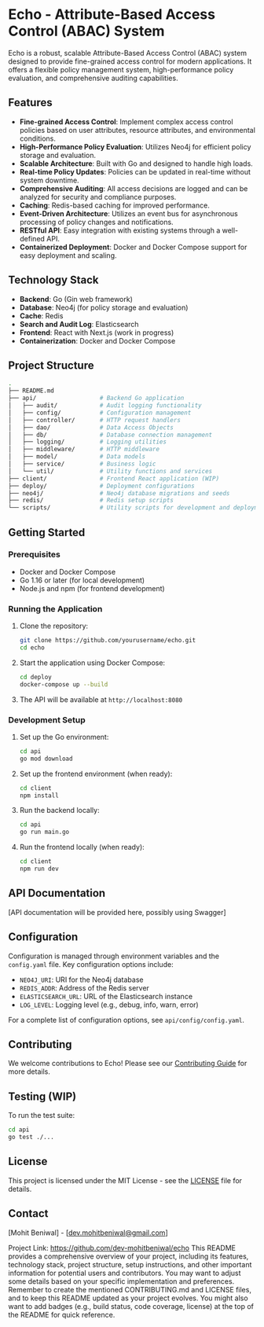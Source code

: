 # Echo - Attribute-Based Access Control (ABAC) System

Echo is a robust, scalable Attribute-Based Access Control (ABAC) system designed to provide fine-grained access control for modern applications. It offers a flexible policy management system, high-performance policy evaluation, and comprehensive auditing capabilities.

## Features

- **Fine-grained Access Control**: Implement complex access control policies based on user attributes, resource attributes, and environmental conditions.
- **High-Performance Policy Evaluation**: Utilizes Neo4j for efficient policy storage and evaluation.
- **Scalable Architecture**: Built with Go and designed to handle high loads.
- **Real-time Policy Updates**: Policies can be updated in real-time without system downtime.
- **Comprehensive Auditing**: All access decisions are logged and can be analyzed for security and compliance purposes.
- **Caching**: Redis-based caching for improved performance.
- **Event-Driven Architecture**: Utilizes an event bus for asynchronous processing of policy changes and notifications.
- **RESTful API**: Easy integration with existing systems through a well-defined API.
- **Containerized Deployment**: Docker and Docker Compose support for easy deployment and scaling.

## Technology Stack

- **Backend**: Go (Gin web framework)
- **Database**: Neo4j (for policy storage and evaluation)
- **Cache**: Redis
- **Search and Audit Log**: Elasticsearch
- **Frontend**: React with Next.js (work in progress)
- **Containerization**: Docker and Docker Compose

## Project Structure

```bash
.
├── README.md
├── api/                  # Backend Go application
│   ├── audit/            # Audit logging functionality
│   ├── config/           # Configuration management
│   ├── controller/       # HTTP request handlers
│   ├── dao/              # Data Access Objects
│   ├── db/               # Database connection management
│   ├── logging/          # Logging utilities
│   ├── middleware/       # HTTP middleware
│   ├── model/            # Data models
│   ├── service/          # Business logic
│   └── util/             # Utility functions and services
├── client/               # Frontend React application (WIP)
├── deploy/               # Deployment configurations
├── neo4j/                # Neo4j database migrations and seeds
├── redis/                # Redis setup scripts
└── scripts/              # Utility scripts for development and deployment
```

## Getting Started

### Prerequisites

- Docker and Docker Compose
- Go 1.16 or later (for local development)
- Node.js and npm (for frontend development)

### Running the Application

1. Clone the repository:

   ```bash
   git clone https://github.com/yourusername/echo.git
   cd echo
   ```

2. Start the application using Docker Compose:

   ```bash
   cd deploy
   docker-compose up --build
   ```

3. The API will be available at `http://localhost:8080`

### Development Setup

1. Set up the Go environment:

   ```bash
   cd api
   go mod download
   ```

2. Set up the frontend environment (when ready):

   ```bash
   cd client
   npm install
   ```

3. Run the backend locally:

   ```bash
   cd api
   go run main.go
   ```

4. Run the frontend locally (when ready):

   ```bash
   cd client
   npm run dev
   ```

## API Documentation

[API documentation will be provided here, possibly using Swagger]

## Configuration

Configuration is managed through environment variables and the `config.yaml` file. Key configuration options include:

- `NEO4J_URI`: URI for the Neo4j database
- `REDIS_ADDR`: Address of the Redis server
- `ELASTICSEARCH_URL`: URL of the Elasticsearch instance
- `LOG_LEVEL`: Logging level (e.g., debug, info, warn, error)

For a complete list of configuration options, see `api/config/config.yaml`.

## Contributing

We welcome contributions to Echo! Please see our [Contributing Guide](CONTRIBUTING.md) for more details.

## Testing (WIP)

To run the test suite:

```bash
cd api
go test ./...
```

## License

This project is licensed under the MIT License - see the [LICENSE](LICENSE) file for details.

## Contact

[Mohit Beniwal] - [dev.mohitbeniwal@gmail.com]

Project Link: https://github.com/dev-mohitbeniwal/echo
This README provides a comprehensive overview of your project, including its features, technology stack, project structure, setup instructions, and other important information for potential users and contributors. You may want to adjust some details based on your specific implementation and preferences.
Remember to create the mentioned CONTRIBUTING.md and LICENSE files, and to keep this README updated as your project evolves. You might also want to add badges (e.g., build status, code coverage, license) at the top of the README for quick reference.
